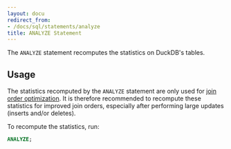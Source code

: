 ```yaml
---
layout: docu
redirect_from:
- /docs/sql/statements/analyze
title: ANALYZE Statement
---
```


The `ANALYZE` statement recomputes the statistics on DuckDB's tables.

## Usage

The statistics recomputed by the `ANALYZE` statement are only used for [join order optimization](https://blobs.duckdb.org/papers/tom-ebergen-msc-thesis-join-order-optimization-with-almost-no-statistics.pdf). It is therefore recommended to recompute these statistics for improved join orders, especially after performing large updates (inserts and/or deletes).

To recompute the statistics, run:

```sql
ANALYZE;
```